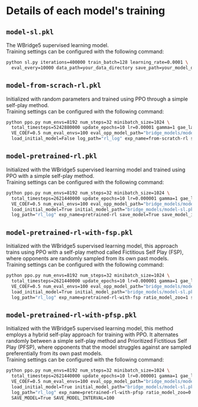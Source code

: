 # Details of each model's training
## `model-sl.pkl`
The WBridge5 supervised learning model.  
Training settings can be configured with the following command:
```bash
python sl.py iterations=400000 train_batch=128 learning_rate=0.0001 \
  eval_every=10000 data_path=your_data_directory save_path=your_model_directory
```
## `model-from-scrach-rl.pkl`
Initialized with random parameters and trained using PPO through a simple self-play method.  
Training settings can be configured with the following command:
```bash
python ppo.py num_envs=8192 num_steps=32 minibatch_size=1024 \
  total_timesteps=5242880000 update_epochs=10 lr=0.00001 gamma=1 gae_lambda=0.95 ent_coef=0.001 \
  VE_COEF=0.5 num_eval_envs=100 eval_opp_model_path="bridge_models/model-sl.pkl" num_eval_step=10 \
  load_initial_model=False log_path="rl_log" exp_name=from-scratch-rl save_model=True save_model_interval=100
```
## `model-pretrained-rl.pkl`
Initialized with the WBridge5 supervised learning model and trained using PPO with a simple self-play method.  
Training settings can be configured with the following command:
```bash
python ppo.py num_envs=8192 num_steps=32 minibatch_size=1024 \
  total_timesteps=2621440000 update_epochs=10 lr=0.000001 gamma=1 gae_lambda=0.95 ent_coef=0.001 \
  VE_COEF=0.5 num_eval_envs=100 eval_opp_model_path="bridge_models/model-sl.pkl" num_eval_step=10 \
  load_initial_model=True initial_model_path="bridge_models/model-sl.pkl" \
  log_path="rl_log" exp_name=pretrained-rl save_model=True save_model_interval=100
```
## `model-pretrained-rl-with-fsp.pkl`
Initialized with the WBridge5 supervised learning model, 
this approach trains using PPO with a self-play method called Fictitious Self Play (FSP), 
where opponents are randomly sampled from its own past models.  
Training settings can be configured with the following command:
```bash
python ppo.py num_envs=8192 num_steps=32 minibatch_size=1024 \
  total_timesteps=2621440000 update_epochs=10 lr=0.000001 gamma=1 gae_lambda=0.95 ent_coef=0.001 \
  VE_COEF=0.5 num_eval_envs=100 eval_opp_model_path="bridge_models/model-sl.pkl" num_eval_step=10 \
  load_initial_model=True initial_model_path="bridge_models/model-sl.pkl" \
  log_path="rl_log" exp_name=pretrained-rl-with-fsp ratio_model_zoo=1 save_model=True save_model_interval=100
```
## `model-pretrained-rl-with-pfsp.pkl`
Initialized with the WBridge5 supervised learning model, 
this method employs a hybrid self-play approach for training with PPO. 
It alternates randomly between a simple self-play method and Prioritized Fictitious Self Play (PFSP), 
where opponents that the model struggles against are sampled preferentially from its own past models.  
Training settings can be configured with the following command:
```bash
python ppo.py num_envs=8192 num_steps=32 minibatch_size=1024 \
  total_timesteps=2621440000 update_epochs=10 lr=0.000001 gamma=1 gae_lambda=0.95 ent_coef=0.001 \
  VE_COEF=0.5 num_eval_envs=100 eval_opp_model_path="bridge_models/model-sl.pkl" num_eval_step=10 \
  load_initial_model=True initial_model_path="bridge_models/model-sl.pkl" \
  log_path="rl_log" exp_name=pretrained-rl-with-pfsp ratio_model_zoo=0.3 prioritized_fictitious=True \
  SAVE_MODEL=True SAVE_MODEL_INTERVAL=100
```
